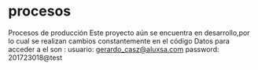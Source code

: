 # procesos
Procesos de producción
Este proyecto aún se encuentra en desarrollo,por lo cual se realizan cambios constantemente en el código
Datos para acceder a el son :
usuario: gerardo_casz@aluxsa.com
password: 201723018@test
